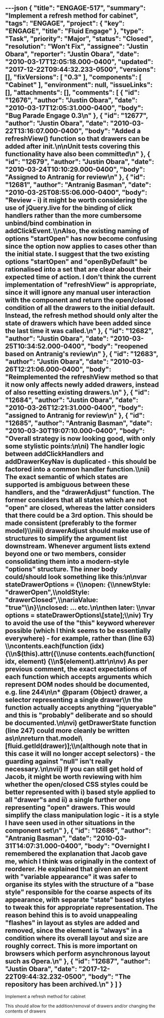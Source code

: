 ---json
{
  "title": "ENGAGE-517",
  "summary": "Implement a refresh method for cabinet",
  "tags": "ENGAGE",
  "project": {
    "key": "ENGAGE",
    "title": "Fluid Engage"
  },
  "type": "Task",
  "priority": "Major",
  "status": "Closed",
  "resolution": "Won't Fix",
  "assignee": "Justin Obara",
  "reporter": "Justin Obara",
  "date": "2010-03-17T12:05:18.000-0400",
  "updated": "2017-12-22T09:44:32.233-0500",
  "versions": [],
  "fixVersions": [
    "0.3"
  ],
  "components": [
    "Cabinet"
  ],
  "environment": null,
  "issueLinks": [],
  "attachments": [],
  "comments": [
    {
      "id": "12676",
      "author": "Justin Obara",
      "date": "2010-03-17T12:05:31.000-0400",
      "body": "Bug Parade Engage 0.3\n"
    },
    {
      "id": "12677",
      "author": "Justin Obara",
      "date": "2010-03-22T13:16:07.000-0400",
      "body": "Added a refreshView() function so that drawers can be added after init.\n\nUnit tests covering this functionality have also been committed\n"
    },
    {
      "id": "12679",
      "author": "Justin Obara",
      "date": "2010-03-24T10:10:29.000-0400",
      "body": "Assigned to Antranig for review\n"
    },
    {
      "id": "12681",
      "author": "Antranig Basman",
      "date": "2010-03-25T08:55:06.000-0400",
      "body": "Review  - i)  it might be worth considering the use of jQuery.live for the binding of click handlers rather than the more cumbersome unbind/bind combination in addClickEvent.\\\nAlso, the existing naming of options \"startOpen\" has now become confusing since the option now applies to cases other than the initial state. I suggest that the two existing options \"startOpen\" and \"openByDefault\" be rationalised into a set that are clear about their expected time of action. I don't think the current implementation of \"refreshView\" is appropriate, since it will ignore any manual user interaction with the component and return the open/closed condition of all the drawers to the initial default. Instead, the refresh method should only alter the state of drawers which have been added since the last time it was called.\n"
    },
    {
      "id": "12682",
      "author": "Justin Obara",
      "date": "2010-03-25T10:34:52.000-0400",
      "body": "reopened based on Antranig's review\n"
    },
    {
      "id": "12683",
      "author": "Justin Obara",
      "date": "2010-03-26T12:21:06.000-0400",
      "body": "Reimplemented the refreshView method so that it now only affects newly added drawers, instead of also resetting existing drawers.\n"
    },
    {
      "id": "12684",
      "author": "Justin Obara",
      "date": "2010-03-26T12:21:31.000-0400",
      "body": "assigned to Antranig for review\n"
    },
    {
      "id": "12685",
      "author": "Antranig Basman",
      "date": "2010-03-30T19:07:10.000-0400",
      "body": "Overall strategy is now looking good, with only some stylistic points:\n\ni) The handler logic between addClickHandlers and addDrawerKeyNav is duplicated - this should be factored into a common handler function.\\\nii) The exact semantic of which states are supported is ambiguous between these handlers, and the \"drawerAdjust\" function. The former considers that all states which are not \"open\" are closed, whereas the latter considers that there could be a 3rd option. This should be made consistent (preferably to the former model)\\\niii) drawerAdjust should make use of structures to simplify the argument list downstream. Whenever argument lists extend beyond one or two members, consider consolidating them into a modern-style \"options\" structure. The inner body could/should look something like this:\n\nvar stateDrawerOptions = {\\\nopen: {\\\nnewStyle: \"drawerOpen\",\\\noldStyle: \"drawerClosed\",\\\nariaValue: \"true\"\\\n}\\\nclosed: ... etc.\n\nthen later: \\\nvar options = stateDrawerOptions\\[state];\\\niv) Try to avoid the use of the \"this\" keyword wherever possible (which I think seems to be essentially everywhere) - for example, rather than (line 63) \\\ncontents.each(function (idx) {\\\n$(this).attr({\\\nuse contents.each(function( idx, element) {\\\n$(element).attr\n\nv) As per previous comment, the **exact** expectations of each function which accepts arguments which represent DOM nodes should be documented, e.g. line 244\n\n* @param {Object} drawer, a selector representing a single drawer\\\n  the function actually accepts anything \"jqueryable\" and this is \"probably\" deliberate and so should be documented.\n\nvi) getDrawerState function (line 247) could more cleanly be written as\n\nreturn that.model\\[fluid.getId(drawer)];\\\n(although note that in this case it will no longer accept selectors) - the guarding against \"null\" isn't really necessary.\n\nvii) If you can still get hold of Jacob, it might be worth reviewing with him whether the open/closed CSS styles could be better represented with i) based style applied to all \"drawer\"s and ii) a single further one representing \"open\" drawers. This would simplify the class manipulation logic - it is a style I have seen used in other situations in the component set\n"
    },
    {
      "id": "12686",
      "author": "Antranig Basman",
      "date": "2010-03-31T14:07:31.000-0400",
      "body": "Overnight I remembered the explanation that Jacob gave me, which I think was originally in the context of reorderer. He explained that given an element with \"variable appearance\" it was safer to organise its styles with the structure of a \"base style\" responsible for the coarse aspects of its appearance, with separate \"state\" based styles to tweak this for appropriate representation. The reason behind this is to avoid unappealing \"flashes\" in layout as styles are added and removed, since the element is \"always\" in a condition where its overall layout and size are roughly correct. This is more important on browsers which perform asynchronous layout such as Opera.\n"
    },
    {
      "id": "12687",
      "author": "Justin Obara",
      "date": "2017-12-22T09:44:32.232-0500",
      "body": "The repository has been archived.\n"
    }
  ]
}
---
Implement a refresh method for cabinet

This should allow for the addition/removal of drawers and/or changing the contents of drawers

        